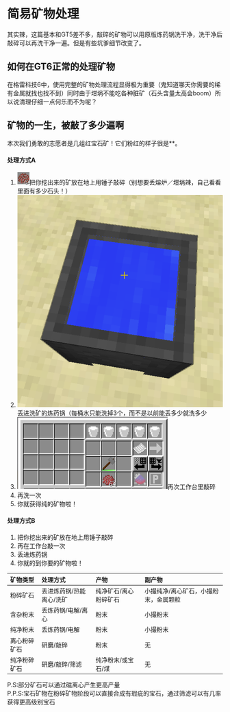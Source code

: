 # 简易矿物处理

其实辣，这篇基本和GT5差不多，敲碎的矿物可以用原版炼药锅洗干净，洗干净后敲碎可以再洗干净一遍。但是有些坑爹细节改变了。

## 如何在GT6正常的处理矿物

在格雷科技6中，使用完整的矿物处理流程显得极为重要（鬼知道哪天你需要的稀有金属就找也找不到）同时由于坩埚不能吃各种脏矿（石头含量太高会boom）所以说清理仔细一点何乐而不为呢？

## 矿物的一生，被敲了多少遍啊

本次我们勇敢的志愿者是几组红宝石矿！它们粉红的样子很是\*\*。

#### 处理方式A

1. ![](/assets/粉碎矿物.png)把你挖出来的矿放在地上用锤子敲碎（别想要丢熔炉／坩埚辣，自己看看里面有多少石头！）
2. ![](/assets/炼药锅.png)丢进洗矿的炼药锅（每桶水只能洗掉3个，而不是以前能丢多少就洗多少
3. ![](/assets/GT工作台碎矿.png)再次工作台里敲碎
4. 再洗一次
5. 你就获得纯的矿物啦！

#### 处理方式B

1. 把你挖出来的矿放在地上用锤子敲碎
2. 再在工作台敲一次
3. 丢进炼药锅
4. 你就的到你要的矿物啦！

| 矿物类型 | 处理方式 | 产物 | 副产物 |
| :--- | :--- | :--- | :--- |
| 粉碎矿石 | 丢进炼药锅/热能离心/洗矿 | 纯净矿石/离心粉碎矿石 | 小撮纯净/离心矿石，小撮粉末，金属颗粒 |
| 含杂粉末 | 丢炼药锅/电解/离心 | 粉末 | 小撮粉末 |
| 纯净粉末 | 丢炼药锅/电解 | 粉末 | 小撮粉末 |
| 离心粉碎矿石 | 研磨/敲碎 | 粉末 | 无 |
| 纯净粉碎矿石 | 研磨/敲碎/筛滤 | 纯净粉末/或宝石/煤 | 无 |

P.S:部分矿石可以通过磁离心产生更高产量  
P.P.S:宝石矿物在粉碎矿物阶段可以直接合成有瑕疵的宝石，通过筛滤可以有几率获得更高级别宝石

